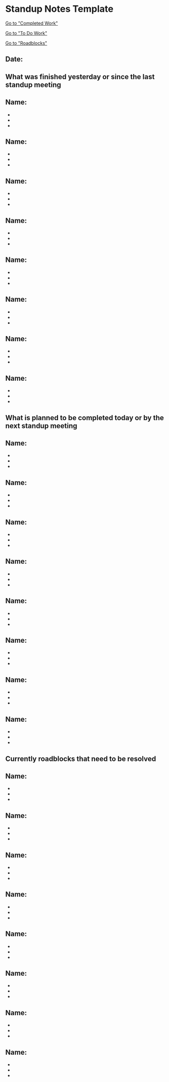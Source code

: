 # Standup Notes Template

[Go to "Completed Work"](#What-was-finished-yesterday-or-since-the-last-standup-meeting)

[Go to "To Do Work"](#What-is-planned-to-be-completed-today-or-by-the-next-standup-meeting)

[Go to "Roadblocks"](#Currently-roadblocks-that-need-to-be-resolved)


## Date:


## What was finished yesterday or since the last standup meeting 

**Name:** 
-
-
-
-

**Name:** 
-
-
-
-

**Name:** 
-
-
-
-

**Name:** 
-
-
-
-

**Name:** 
-
-
-
-

**Name:** 
-
-
-
-

**Name:** 
-
-
-
-

**Name:** 
-
-
-
-

## What is planned to be completed today or by the next standup meeting

**Name:** 
-
-
-
-

**Name:** 
-
-
-
-

**Name:** 
-
-
-
-

**Name:** 
-
-
-
-

**Name:**
-
-
-
-

**Name:** 
-
-
-
-

**Name:** 
-
-
-
-

**Name:** 
-
-
-
-

## Currently roadblocks that need to be resolved

**Name:** 
-
-
-
-

**Name:** 
-
-
-
-

**Name:** 
-
-
-
-

**Name:** 
-
-
-
-

**Name:** 
-
-
-
-

**Name:** 
-
-
-
-

**Name:** 
-
-
-
-

**Name:** 
-
-
-
-
